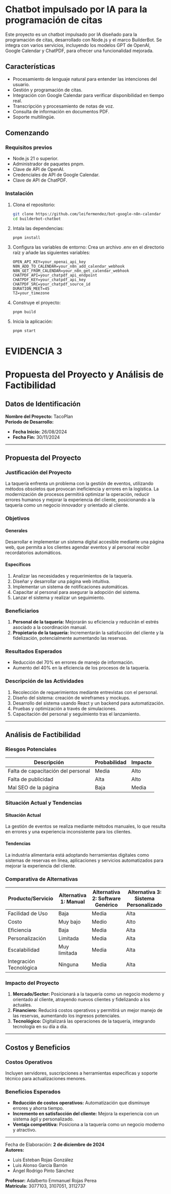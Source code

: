 # Chatbot impulsado por IA para la programación de citas

Este proyecto es un chatbot impulsado por IA diseñado para la programación de citas, desarrollado con Node.js y el marco BuilderBot. Se integra con varios servicios, incluyendo los modelos GPT de OpenAI, Google Calendar y ChatPDF, para ofrecer una funcionalidad mejorada.

## Características

- Procesamiento de lenguaje natural para entender las intenciones del usuario.
- Gestión y programación de citas.
- Integración con Google Calendar para verificar disponibilidad en tiempo real.
- Transcripción y procesamiento de notas de voz.
- Consulta de información en documentos PDF.
- Soporte multilingüe.

## Comenzando

### Requisitos previos

- Node.js 21 o superior.
- Administrador de paquetes pnpm.
- Clave de API de OpenAI.
- Credenciales de API de Google Calendar.
- Clave de API de ChatPDF.

### Instalación

1. Clona el repositorio:

   ```bash
   git clone https://github.com/leifermendez/bot-google-n8n-calendar
   cd builderbot-chatbot
   ```

2. Intala las dependencias:

   ```
   pnpm install
   ```

3. Configura las variables de entorno:
   Crea un archivo .env en el directorio raíz y añade las siguientes variables:

   ```
   OPEN_API_KEY=your_openai_api_key
   N8N_ADD_TO_CALENDAR=your_n8n_add_calendar_webhook
   N8N_GET_FROM_CALENDAR=your_n8n_get_calendar_webhook
   CHATPDF_API=your_chatpdf_api_endpoint
   CHATPDF_KEY=your_chatpdf_api_key
   CHATPDF_SRC=your_chatpdf_source_id
   DURATION_MEET=45
   TZ=your_timezone
   ```

4. Construye el proyecto:

   ```
   pnpm build
   ```

5. Inicia la aplicación:
   ```
   pnpm start
   ```

# EVIDENCIA 3
# Propuesta del Proyecto y Análisis de Factibilidad 

## Datos de Identificación

**Nombre del Proyecto:** TacoPlan  
**Periodo de Desarrollo:**  
- **Fecha Inicio:** 26/08/2024  
- **Fecha Fin:** 30/11/2024  

---

## Propuesta del Proyecto

### Justificación del Proyecto
La taquería enfrenta un problema con la gestión de eventos, utilizando métodos obsoletos que provocan ineficiencia y errores en la logística. La modernización de procesos permitirá optimizar la operación, reducir errores humanos y mejorar la experiencia del cliente, posicionando a la taquería como un negocio innovador y orientado al cliente.

### Objetivos

#### Generales
Desarrollar e implementar un sistema digital accesible mediante una página web, que permita a los clientes agendar eventos y al personal recibir recordatorios automáticos.

#### Específicos
1. Analizar las necesidades y requerimientos de la taquería.
2. Diseñar y desarrollar una página web intuitiva.
3. Implementar un sistema de notificaciones automáticas.
4. Capacitar al personal para asegurar la adopción del sistema.
5. Lanzar el sistema y realizar un seguimiento.

### Beneficiarios
1. **Personal de la taquería:** Mejorarán su eficiencia y reducirán el estrés asociado a la coordinación manual.
2. **Propietario de la taquería:** Incrementarán la satisfacción del cliente y la fidelización, potencialmente aumentando las reservas.

### Resultados Esperados
- Reducción del 70% en errores de manejo de información.
- Aumento del 40% en la eficiencia de los procesos de la taquería.

### Descripción de las Actividades
1. Recolección de requerimientos mediante entrevistas con el personal.
2. Diseño del sistema: creación de wireframes y mockups.
3. Desarrollo del sistema usando React y un backend para automatización.
4. Pruebas y optimización a través de simulaciones.
5. Capacitación del personal y seguimiento tras el lanzamiento.

---

## Análisis de Factibilidad

### Riesgos Potenciales
| Descripción                      | Probabilidad | Impacto |
|----------------------------------|--------------|---------|
| Falta de capacitación del personal | Media        | Alto    |
| Falta de publicidad               | Alta         | Alto    |
| Mal SEO de la página              | Baja         | Media   |

### Situación Actual y Tendencias
#### Situación Actual
La gestión de eventos se realiza mediante métodos manuales, lo que resulta en errores y una experiencia inconsistente para los clientes.

#### Tendencias
La industria alimentaria está adoptando herramientas digitales como sistemas de reservas en línea, aplicaciones y servicios automatizados para mejorar la experiencia del cliente.

### Comparativa de Alternativas
| Producto/Servicio      | Alternativa 1: Manual | Alternativa 2: Software Genérico | Alternativa 3: Sistema Personalizado |
|------------------------|-----------------------|----------------------------------|-------------------------------------|
| Facilidad de Uso       | Baja                 | Media                            | Alta                               |
| Costo                 | Muy bajo             | Medio                            | Alto                               |
| Eficiencia            | Baja                 | Media                            | Alta                               |
| Personalización       | Limitada             | Media                            | Alta                               |
| Escalabilidad         | Muy limitada         | Media                            | Alta                               |
| Integración Tecnológica | Ninguna             | Media                            | Alta                               |

### Impacto del Proyecto
1. **Mercado/Sector:** Posicionará a la taquería como un negocio moderno y orientado al cliente, atrayendo nuevos clientes y fidelizando a los actuales.
2. **Financiero:** Reducirá costos operativos y permitirá un mejor manejo de las reservas, aumentando los ingresos potenciales.
3. **Tecnológico:** Digitalizará las operaciones de la taquería, integrando tecnología en su día a día.

---

## Costos y Beneficios

### Costos Operativos
Incluyen servidores, suscripciones a herramientas específicas y soporte técnico para actualizaciones menores.

### Beneficios Esperados
- **Reducción de costos operativos:** Automatización que disminuye errores y ahorra tiempo.
- **Incremento en satisfacción del cliente:** Mejora la experiencia con un sistema ágil y personalizado.
- **Ventaja competitiva:** Posiciona a la taquería como un negocio moderno y atractivo.

---

Fecha de Elaboración: **2 de diciembre de 2024**  
**Autores:**  
- Luis Esteban Rojas González  
- Luis Alonso García Barrón  
- Ángel Rodrigo Pinto Sánchez  

**Profesor:** Adalberto Emmanuel Rojas Perea  
**Matrícula:** 3077103, 3107051, 3112737  